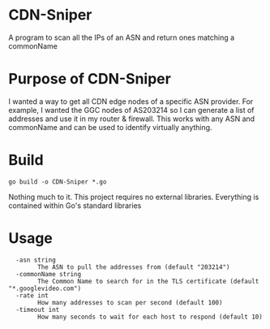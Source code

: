 # CDN-Sniper
A program to scan all the IPs of an ASN and return ones matching a commonName

# Purpose of CDN-Sniper
I wanted a way to get all CDN edge nodes of a specific ASN provider. For example, I wanted the GGC nodes of AS203214 so I can generate a list of addresses and use it in my router & firewall. This works with any ASN and commonName and can be used to identify virtually anything.  

# Build
```go build -o CDN-Sniper *.go```

Nothing much to it. This project requires no external libraries. Everything is contained within Go's standard libraries
# Usage
```
  -asn string
    	The ASN to pull the addresses from (default "203214")
  -commonName string
    	The Common Name to search for in the TLS certificate (default "*.googlevideo.com")
  -rate int
    	How many addresses to scan per second (default 100)
  -timeout int
    	How many seconds to wait for each host to respond (default 10)
```
